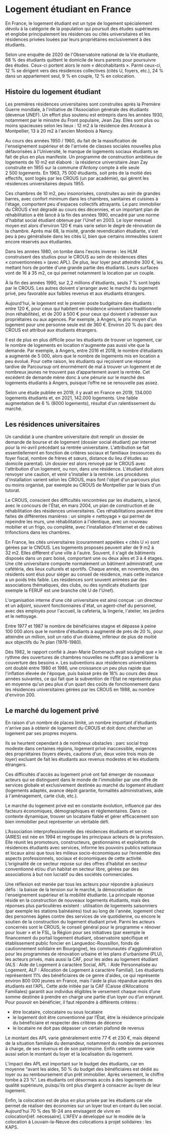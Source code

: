 # Logement étudiant en France

En France, le logement étudiant est un type de logement spécialement dévolu à la catégorie de la population qui poursuit des études supérieures et englobe principalement les résidences ou cités universitaires et les résidences privées louées par leurs propriétaires exclusivement à des étudiants.

Selon une enquête de 2020 de l'Observatoire national de la Vie étudiante, 68 % des étudiants quittent le domicile de leurs parents pour poursuivre des études. Ceux-ci portent alors le nom « décohabitants ». Parmi ceux-ci, 12 % se dirigent vers des résidences collectives (cités U, foyers, etc.), 24 % dans un appartement seul, 9 % en couple, 12 % en colocation.

## Histoire du logement étudiant

Les premières résidences universitaires sont construites après la Première Guerre mondiale, à l'initiative de l'Association générale des étudiants (devenue UNEF). Un effort plus soutenu est entrepris dans les années 1930, notamment par le ministre du Front populaire, Jean Zay. Elles sont plus ou moins spacieuses selon les lieux : 12 m2 à la résidence des Arceaux à Montpellier, 13 à 20 m2 à l'ancien Monbois à Nancy.

Au cours des années 1950 / 1960, du fait de la massification de l'enseignement supérieur et de l'arrivée de classes sociales nouvelles plus défavorisées à l'Université, le manque de logements sociaux étudiants se fait de plus en plus manifeste. Un programme de construction ambitieux de logements de 10 m2 est élaboré : la résidence universitaire Jean Zay construite en 1955 sur la commune d'Antony compte à elle seule 2 500 logements. En 1963, 75 000 étudiants, soit près de la moitié des effectifs, sont logés par les CROUS (un par académie), qui gèrent les résidences universitaires depuis 1955.

Ces chambres de 10 m2, peu insonorisées, construites au sein de grandes barres, avec confort minimum dans les chambres, sanitaires et cuisines à l'étage, comportent peu d'espaces collectifs attrayants. Le parc immobilier du CROUS s'est dégradé au cours des décennies, et un important plan de réhabilitation a été lancé à la fin des années 1990, encadré par une norme d'habitat social étudiant obtenue par l'Unef en 2003. Le loyer mensuel moyen est alors d'environ 120 € mais varie selon le degré de rénovation de la chambre. Après mai 68, la mixité, grande revendication étudiante, s'est peu à peu généralisée dans les cités U, bien que certains immeubles soient encore réservés aux étudiantes.

Dans les années 1980, on tombe dans l'excès inverse : les HLM construisent des studios pour le CROUS au sein de résidences dites « conventionnées » (avec APL). De plus, leur loyer peut atteindre 300 €, les mettant hors de portée d'une grande partie des étudiants. Leurs surfaces vont de 16 à 35 m2, ce qui permet notamment la location par un couple.

À la fin des années 1990, sur 2,2 millions d'étudiants, seuls 7 % sont logés par le CROUS. Les autres doivent s'arranger avec le marché du logement privé, peu favorable aux faibles revenus et aux étudiants étrangers.

Aujourd'hui, le logement est le premier poste budgétaire des étudiants : entre 120 €, pour ceux qui habitent en résidence universitaire traditionnelle (non réhabilitée), et de 200 à 500 € pour ceux qui doivent s'adresser aux propriétaires ou aux agences. Par exemple, à Angers, le prix moyen d'un logement pour une personne seule est de 360 €. Environ 20 % du parc des CROUS est attribué aux étudiants étrangers.

Il est de plus en plus difficile pour les étudiants de trouver un logement, car le nombre de logements en location n'augmente pas aussi vite que la demande. Par exemple, à Angers, entre 2016 et 2018, le nombre d’étudiants a augmenté de 5 000, alors que le nombre de logements mis en location a peu évolué. Pour cette raison, les étudiants qui reçoivent une réponse tardive de Parcoursup ont énormément de mal à trouver un logement et de nombreux jeunes ne trouvent pas d’appartement avant la rentrée. Cet excédent de demande mène donc à une pénurie sur le marché des logements étudiants à Angers, puisque l’offre ne se renouvelle pas assez.

Selon une étude publiée en 2019, il y avait en France en 2019, 134.000 logements étudiants et, en 2021, 142.000 logements. Une faible augmentation de 6 % (8000 logements), résultat d'un ralentissement du marché.

## Les résidences universitaires

Un candidat à une chambre universitaire doit remplir un dossier de demande de bourse et de logement (dossier social étudiant) par internet pour la mi-avril précédant sa rentrée universitaire. L'attribution se fait essentiellement en fonction de critères sociaux et familiaux (ressources du foyer fiscal, nombre de frères et sœurs, distance du lieu d'études au domicile parental). Un dossier est alors renvoyé par le CROUS avec l'attribution d'un logement, ou non, dans une résidence. L'étudiant doit alors renvoyer une caution, et venir s'installer à la rentrée. Les procédures d'installation varient selon les CROUS, mais font l'objet d'un parcours plus ou moins organisé, par exemple au CROUS de Montpellier par le biais d'un tutorat.

Le CROUS, conscient des difficultés rencontrées par les étudiants, a lancé, avec le concours de l'État, en mars 2004, un plan de construction et de réhabilitation des résidences universitaires. Ces réhabilitations peuvent être faites de différentes manières : un simple « nettoyage » qui permet de repeindre les murs, une réhabilitation à l'identique, avec un nouveau mobilier et un frigo, ou complète, avec l'installation d'Internet et de cabines trifonctions dans les chambres.

En France, les cités universitaires (couramment appelées « cités U ») sont gérées par le CNOUS. Les logements proposés peuvent aller de 9 m2 à 32 m2. Elles diffèrent d'une ville à l'autre. Souvent, il s'agit de bâtiments disposés dans un parc boisé, comportant une ou deux ailes et 3 à 4 étages. Une cité universitaire comporte normalement un bâtiment administratif, une cafétéria, des lieux culturels et sportifs. Chaque année, en novembre, des résidents sont élus pour siéger au conseil de résidence, mais cette instance a un poids très faible. Les résidences sont souvent animées par des associations thématiques, des clubs, ou des syndicats étudiants (par exemple la FERUF est une branche cité U de l'Unef).

L'organisation interne d'une cité universitaire est ainsi conçue : un directeur et un adjoint, souvent fonctionnaires d'état, un agent-chef du personnel, avec des employés pour l'accueil, la cafeteria, la lingerie, l'atelier, les jardins et le nettoyage.

Entre 1977 et 1987 le nombre de bénéficiaires stagne et dépasse à peine 100 000 alors que le nombre d'étudiants a augmenté de près de 20 %, pour atteindre un million, soit un ratio d'un dixième, inférieur de plus de moitié aux objectifs du 7e plan (1976-1980).

Dès 1982, le rapport confié à Jean-Marie Domenach avait souligné que « le rythme des ouvertures de chambres nouvelles ne suffit pas à améliorer la couverture des besoins ». Les subventions aux résidences universitaires ont doublé entre 1980 et 1986, une croissance un peu plus rapide que l'inflation élevée de l'époque, puis baissé près de 18% au cours des deux années suivantes, ce qui fait que la subvention de l'État ne représente plus en moyenne qu'un peu plus d'un quart des coûts de fonctionnement dans les résidences universitaires gérées par les CROUS en 1988, au nombre d'environ 200.

## Le marché du logement privé

En raison d'un nombre de places limité, un nombre important d'étudiants n'arrive pas à obtenir de logement du CROUS et doit donc chercher un logement par ses propres moyens.

Ils se heurtent cependant à de nombreux obstacles : parc social trop modeste dans certaines régions, logement privé inaccessible, exigences des propriétaires (loyers élevés, cautions d'un, deux voire trois mois de loyer) excluant de fait les étudiants aux revenus modestes et les étudiants étrangers.

Ces difficultés d'accès au logement privé ont fait émerger de nouveaux acteurs qui se distinguent dans le monde de l'immobilier par une offre de services globale et exclusivement destinée au marché du logement étudiant (logements adaptés, avance dépôt garantie, formalités administratives, aide à l'aménagement, carte club, etc.).

Le marché du logement privé est en constante évolution, influencé par des facteurs économiques, démographiques et réglementaires. Dans ce contexte dynamique, trouver un locataire fiable et gérer efficacement son bien immobilier peut représenter un véritable défi.

L’Association interprofessionnelle des résidences étudiants et services (AIRES) est née en 1994 et regroupe les principaux acteurs de la profession. Elle réunit les promoteurs, constructeurs, gestionnaires et exploitants de résidences étudiants avec services, informe les pouvoirs publics nationaux et locaux ainsi que tous les milieux socio-économiques sur l’ensemble des aspects professionnels, sociaux et économiques de cette activité. L’originalité de ce secteur repose sur des offres d’habitat en secteur conventionné et/ou d’un habitat en secteur libre, gérées par des associations à but non lucratif ou des sociétés commerciales.

Une réflexion est menée par tous les acteurs pour répondre à plusieurs défis : la baisse de la tension sur le marché, la démocratisation de l'enseignement supérieur et la mobilité étudiante. La principale réponse réside en la construction de nouveaux logements étudiants, mais des réponses plus particulières existent : utilisation de logements saisonniers (par exemple les stations balnéaires) tout au long de l'année, logement chez des personnes âgées contre des services de vie quotidienne, ou encore le soutien de la construction du logement étudiant privé. Parmi les acteurs concernés sont le CROUS, le conseil général pour le programme « rénover pour louer » et le FSL, la Région pour ses initiatives (par exemple le financement du portail logement étudiant, observatoire spécifique et établissement public foncier en Languedoc-Roussillon, fonds de cautionnement solidaire en Bourgogne), les communautés d'agglomération pour les programmes de rénovation urbaine et les plans d'urbanisme (PLU), les acteurs privés, mais aussi la CAF, pour les aides au logement étudiant (ALS : Aide de Logement à caractère Social, APL : Aide Personnalisée au Logement, ALF : Allocation de Logement à caractère Familial). Les étudiants représentent 11% des bénéficiaires de ce genre d'aides, ce qui représente environ 800 000 jeunes en France, mais l'aide la plus répandue auprès des étudiants est l'APL. Cette aide initiée par la CAF (Caisse d’Allocations Familiales) garantit aux individus éligibles le versement chaque mois d’une somme destinée à prendre en charge une partie d’un loyer ou d’un emprunt. Pour pouvoir en bénéficier, il faut répondre à différents critères :

- être locataire, colocataire ou sous locataire
- le logement doit être conventionné par l’État, être la résidence principale du bénéficiaire et respecter des critères de décence
- le locataire ne doit pas dépasser un certain plafond de revenus

Le montant des APL varie généralement entre 77 € et 230 €, mais dépend de la situation familiale du demandeur, notamment du nombre de personnes à charge, de ses revenus et de son patrimoine. Enfin cette somme varie aussi selon le montant du loyer et la localisation du logement.

L'impact des APL est important sur le budget des étudiants, car en moyenne “avant les aides, 50 % du budget des bénéficiaires est dédié au loyer ou au remboursement d’un prêt immobilier. Après versement, le chiffre tombe à 23 %”. Les étudiants ont désormais accès à des logements de qualité supérieure, puisqu’ils ont plus d’argent à consacrer au loyer de leur logement.

Enfin, la colocation est de plus en plus prisée par les étudiants car elle permet de réaliser des économies sur un loyer tout en créant du lien social. Aujourd'hui 70 % des 18-24 ans envisagent de vivre en colocation\[réf. nécessaire\]. L'AFEV a développé sur le modèle de la colocation à Louvain-la-Neuve des colocations à projet solidaires : les KAPS.
